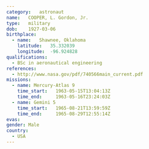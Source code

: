 ```yaml
---
category:	astronaut
name:	COOPER, L. Gordon, Jr.
type:	military
dob:	1927-03-06
birthplace:
  - name:	Shawnee, Oklahoma
    latitude:	35.332039
    longitude:	-96.924828
qualifications:
  - BSc in aeronautical engineering
references:
  - http://www.nasa.gov/pdf/740566main_current.pdf
missions:
  - name: Mercury-Atlas 9
    time_start:   1963-05-15T13:04:13Z
    time_end:     1963-05-16T23:24:03Z
  - name: Gemini 5
    time_start:   1965-08-21T13:59:59Z
    time_end:     1965-08-29T12:55:14Z
evas:
gender:	Male
country:
  - USA
---
```

